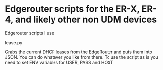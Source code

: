 # Edgerouter scripts for the ER-X, ER-4, and likely other non UDM devices
Edgerouter scripts I use

lease.py 

Grabs the current DHCP leases from the EdgeRouter and puts them into JSON.  You can do whatever you like from there.
To use the script as is you need to set ENV variables for USER, PASS and HOST


